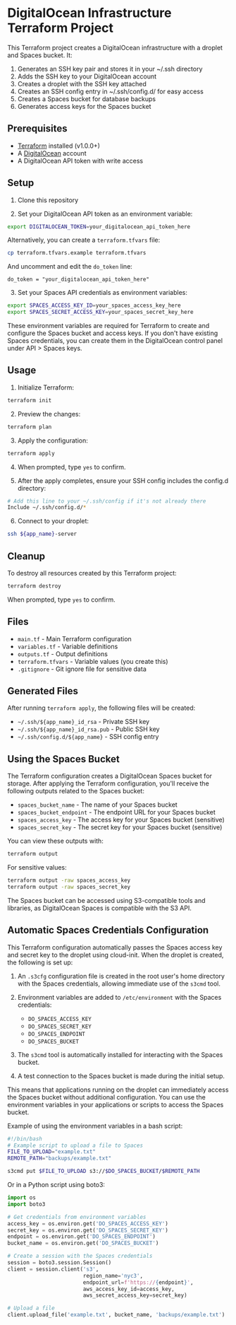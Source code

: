 # DigitalOcean Infrastructure Terraform Project

This Terraform project creates a DigitalOcean infrastructure with a droplet and
Spaces bucket. It:

1. Generates an SSH key pair and stores it in your ~/.ssh directory
2. Adds the SSH key to your DigitalOcean account
3. Creates a droplet with the SSH key attached
4. Creates an SSH config entry in ~/.ssh/config.d/ for easy access
5. Creates a Spaces bucket for database backups
6. Generates access keys for the Spaces bucket

## Prerequisites

- [Terraform](https://www.terraform.io/downloads.html) installed (v1.0.0+)
- A [DigitalOcean](https://www.digitalocean.com/) account
- A DigitalOcean API token with write access

## Setup

1. Clone this repository

2. Set your DigitalOcean API token as an environment variable:

```bash
export DIGITALOCEAN_TOKEN=your_digitalocean_api_token_here
```

Alternatively, you can create a `terraform.tfvars` file:

```bash
cp terraform.tfvars.example terraform.tfvars
```

And uncomment and edit the `do_token` line:

```
do_token = "your_digitalocean_api_token_here"
```

3. Set your Spaces API credentials as environment variables:

```bash
export SPACES_ACCESS_KEY_ID=your_spaces_access_key_here
export SPACES_SECRET_ACCESS_KEY=your_spaces_secret_key_here
```

These environment variables are required for Terraform to create and configure
the Spaces bucket and access keys. If you don't have existing Spaces
credentials, you can create them in the DigitalOcean control panel under API >
Spaces keys.

## Usage

1. Initialize Terraform:

```bash
terraform init
```

2. Preview the changes:

```bash
terraform plan
```

3. Apply the configuration:

```bash
terraform apply
```

4. When prompted, type `yes` to confirm.

5. After the apply completes, ensure your SSH config includes the config.d
   directory:

```bash
# Add this line to your ~/.ssh/config if it's not already there
Include ~/.ssh/config.d/*
```

6. Connect to your droplet:

```bash
ssh ${app_name}-server
```

## Cleanup

To destroy all resources created by this Terraform project:

```bash
terraform destroy
```

When prompted, type `yes` to confirm.

## Files

- `main.tf` - Main Terraform configuration
- `variables.tf` - Variable definitions
- `outputs.tf` - Output definitions
- `terraform.tfvars` - Variable values (you create this)
- `.gitignore` - Git ignore file for sensitive data

## Generated Files

After running `terraform apply`, the following files will be created:

- `~/.ssh/${app_name}_id_rsa` - Private SSH key
- `~/.ssh/${app_name}_id_rsa.pub` - Public SSH key
- `~/.ssh/config.d/${app_name}` - SSH config entry

## Using the Spaces Bucket

The Terraform configuration creates a DigitalOcean Spaces bucket for storage.
After applying the Terraform configuration, you'll receive the following outputs
related to the Spaces bucket:

- `spaces_bucket_name` - The name of your Spaces bucket
- `spaces_bucket_endpoint` - The endpoint URL for your Spaces bucket
- `spaces_access_key` - The access key for your Spaces bucket (sensitive)
- `spaces_secret_key` - The secret key for your Spaces bucket (sensitive)

You can view these outputs with:

```bash
terraform output
```

For sensitive values:

```bash
terraform output -raw spaces_access_key
terraform output -raw spaces_secret_key
```

The Spaces bucket can be accessed using S3-compatible tools and libraries, as
DigitalOcean Spaces is compatible with the S3 API.

## Automatic Spaces Credentials Configuration

This Terraform configuration automatically passes the Spaces access key and
secret key to the droplet using cloud-init. When the droplet is created, the
following is set up:

1. An `.s3cfg` configuration file is created in the root user's home directory
   with the Spaces credentials, allowing immediate use of the `s3cmd` tool.

2. Environment variables are added to `/etc/environment` with the Spaces
   credentials:

   - `DO_SPACES_ACCESS_KEY`
   - `DO_SPACES_SECRET_KEY`
   - `DO_SPACES_ENDPOINT`
   - `DO_SPACES_BUCKET`

3. The `s3cmd` tool is automatically installed for interacting with the Spaces
   bucket.

4. A test connection to the Spaces bucket is made during the initial setup.

This means that applications running on the droplet can immediately access the
Spaces bucket without additional configuration. You can use the environment
variables in your applications or scripts to access the Spaces bucket.

Example of using the environment variables in a bash script:

```bash
#!/bin/bash
# Example script to upload a file to Spaces
FILE_TO_UPLOAD="example.txt"
REMOTE_PATH="backups/example.txt"

s3cmd put $FILE_TO_UPLOAD s3://$DO_SPACES_BUCKET/$REMOTE_PATH
```

Or in a Python script using boto3:

```python
import os
import boto3

# Get credentials from environment variables
access_key = os.environ.get('DO_SPACES_ACCESS_KEY')
secret_key = os.environ.get('DO_SPACES_SECRET_KEY')
endpoint = os.environ.get('DO_SPACES_ENDPOINT')
bucket_name = os.environ.get('DO_SPACES_BUCKET')

# Create a session with the Spaces credentials
session = boto3.session.Session()
client = session.client('s3',
                        region_name='nyc3',
                        endpoint_url=f'https://{endpoint}',
                        aws_access_key_id=access_key,
                        aws_secret_access_key=secret_key)

# Upload a file
client.upload_file('example.txt', bucket_name, 'backups/example.txt')
```
